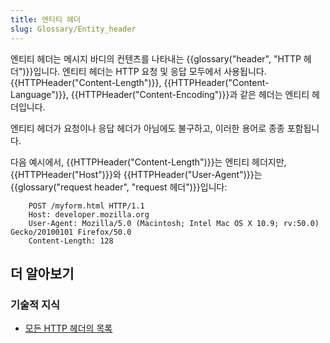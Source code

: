 ```yaml
---
title: 엔티티 헤더
slug: Glossary/Entity_header
---
```


엔티티 헤더는 메시지 바디의 컨텐츠를 나타내는 {{glossary("header", "HTTP 헤더")}}입니다. 엔티티 헤더는 HTTP 요청 및 응답 모두에서 사용됩니다. {{HTTPHeader("Content-Length")}}, {{HTTPHeader("Content-Language")}}, {{HTTPHeader("Content-Encoding")}}과 같은 헤더는 엔티티 헤더입니다.

엔티티 헤더가 요청이나 응답 헤더가 아님에도 불구하고, 이러한 용어로 종종 포함됩니다.

다음 예시에서, {{HTTPHeader("Content-Length")}}는 엔티티 헤더지만, {{HTTPHeader("Host")}}와 {{HTTPHeader("User-Agent")}}는 {{glossary("request header", "request 헤더")}}입니다:

```
    POST /myform.html HTTP/1.1
    Host: developer.mozilla.org
    User-Agent: Mozilla/5.0 (Macintosh; Intel Mac OS X 10.9; rv:50.0) Gecko/20100101 Firefox/50.0
    Content-Length: 128
```

## 더 알아보기

### 기술적 지식

- [모든 HTTP 헤더의 목록](/ko/docs/Web/HTTP/Headers)
